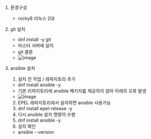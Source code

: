 1. 환경구성
   - rocky8 리눅스 2대
2. git 설치
   - dnf install -y git
   - 마스터 서버에 설치
   - git 클론
   - ![image](https://github.com/mnh4140/Ansible/assets/71053769/f44eb02b-03de-4c73-b5fc-aa952aaec083)

3. ansible 설치
   1. 설치 전 작업 / 레파지토리 추가
   - dnf install ansible -y
   - 기본 리파지토리에 ansible 패키지를 제공하지 않아 아래의 오류 발생
   - ![image](https://github.com/mnh4140/Ansible/assets/71053769/96af3de3-2d62-4348-b544-b6bad4758395)
   2. EPEL 레파지토리에서 설치하면 ansible 사용가능
   3. dnf install epel-release -y
   4. 다시 ansible 설치 명령어 수행
   5. dnf install ansible -y
   6. 설치 확인
   - ansible --version
